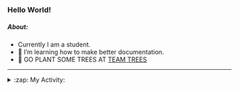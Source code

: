 ### Hello World!

##### About:
- Currently I am a student.
- 🌱 I’m learning how to make better documentation.
- 🌱 GO PLANT SOME TREES AT [TEAM TREES](https://teamtrees.org/)

---
<details>
  <summary>:zap: My Activity:</summary>
  
<!--START_SECTION:waka-->
![Code Time](http://img.shields.io/badge/Code%20Time-1%2C172%20hrs%2015%20mins-blue)

**I'm a Night 🦉** 

```text
🌞 Morning                1913 commits        ███░░░░░░░░░░░░░░░░░░░░░░   10.11 % 
🌆 Daytime                6434 commits        ████████░░░░░░░░░░░░░░░░░   34.00 % 
🌃 Evening                5419 commits        ███████░░░░░░░░░░░░░░░░░░   28.63 % 
🌙 Night                  5159 commits        ███████░░░░░░░░░░░░░░░░░░   27.26 % 
```
📅 **I'm Most Productive on Wednesday** 

```text
Monday                   2655 commits        ████░░░░░░░░░░░░░░░░░░░░░   14.03 % 
Tuesday                  2588 commits        ███░░░░░░░░░░░░░░░░░░░░░░   13.68 % 
Wednesday                4423 commits        ██████░░░░░░░░░░░░░░░░░░░   23.37 % 
Thursday                 2448 commits        ███░░░░░░░░░░░░░░░░░░░░░░   12.94 % 
Friday                   1989 commits        ███░░░░░░░░░░░░░░░░░░░░░░   10.51 % 
Saturday                 1654 commits        ██░░░░░░░░░░░░░░░░░░░░░░░   08.74 % 
Sunday                   3168 commits        ████░░░░░░░░░░░░░░░░░░░░░   16.74 % 
```


📊 **This Week I Spent My Time On** 

```text
🔥 Editors: 
VS Code                  3 hrs 26 mins       █████████████░░░░░░░░░░░░   53.86 % 
IntelliJ                 2 hrs 56 mins       ████████████░░░░░░░░░░░░░   46.14 % 

🐱‍💻 Projects: 
iris-flower-ml           3 hrs 23 mins       █████████████░░░░░░░░░░░░   53.00 % 
intro                    2 hrs 49 mins       ███████████░░░░░░░░░░░░░░   44.32 % 
FilterHelperTest.kt      6 mins              ░░░░░░░░░░░░░░░░░░░░░░░░░   01.82 % 
Unknown Project          3 mins              ░░░░░░░░░░░░░░░░░░░░░░░░░   00.86 % 
```


 Last Updated on 31/08/2023 09:10:47 UTC
<!--END_SECTION:waka-->
</details>
